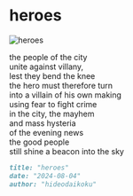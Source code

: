 # heroes

![heroes](images/heroes.jpeg)

the people of the city</br>
unite against villany,</br>
lest they bend the knee</br> 
the hero must therefore turn</br>
into a villain of his own making</br>
using fear to fight crime</br>
in the city, the mayhem</br> 
and mass hysteria</br> 
of the evening news</br>
the good people</br>
still shine a beacon into the sky


```markdown
title: "heroes"
date: "2024-08-04"
author: "hideodaikoku"
```